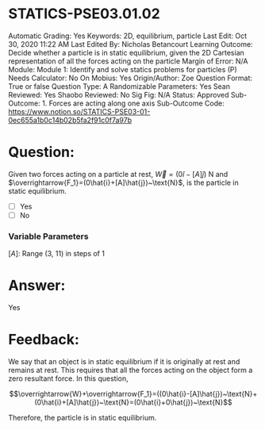 # STATICS-PSE03.01.02

Automatic Grading: Yes
Keywords: 2D, equilibrium, particle
Last Edit: Oct 30, 2020 11:22 AM
Last Edited By: Nicholas Betancourt
Learning Outcome: Decide whether a particle is in static equilibrium, given the 2D Cartesian representation of all the forces acting on the particle
Margin of Error: N/A
Module: Module 1: Identify and solve statics problems for particles (P)
Needs Calculator: No
On Mobius: Yes
Origin/Author: Zoe
Question Format: True or false
Question Type: A
Randomizable Parameters: Yes
Sean Reviewed: Yes
Shaobo Reviewed: No
Sig Fig: N/A
Status: Approved
Sub-Outcome: 1. Forces are acting along one axis
Sub-Outcome Code: https://www.notion.so/STATICS-PSE03-01-0ec655a1b0c14b02b5fa2f91c0f7a97b

# Question:

Given two forces acting on a particle at rest, $\overrightarrow{W}=(0\hat{i}-[A]\hat{j})~\text{N}$ and $\overrightarrow{F_1}=(0\hat{i}+[A]\hat{j})~\text{N}$, is the particle in static equilibrium.

- [ ]  Yes
- [ ]  No

### Variable Parameters

$[A]:$ Range (3, 11) in steps of 1

# Answer:

Yes

# Feedback:

We say that an object is in static equilibrium if it is originally at rest and remains at rest. This requires that all the forces acting on the object form a zero resultant force. In this question, 

$$\overrightarrow{W}+\overrightarrow{F_1}=((0\hat{i}-[A]\hat{j})~\text{N}+(0\hat{i}+[A]\hat{j})~\text{N}=(0\hat{i}+0\hat{j})~\text{N}$$

Therefore, the particle is in static equilibrium.